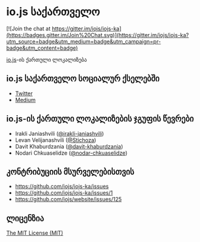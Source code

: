 # io.js საქართველო

[![Join the chat at https://gitter.im/iojs/iojs-ka](https://badges.gitter.im/Join%20Chat.svg)](https://gitter.im/iojs/iojs-ka?utm_source=badge&utm_medium=badge&utm_campaign=pr-badge&utm_content=badge)

[io.js](https://iojs.org/)-ის ქართული ლოკალიზება

## io.js საქართველო სოციალურ ქსელებში

- [Twitter](http://twitter.com/iojs_ka)
- [Medium](https://medium.com/@iojs_ka)

## io.js-ის ქართული ლოკალიზების ჯგუფის წევრები

- Irakli Janiashvili ([@irakli-janiashvili](https://github.com/irakli-janiashvili))
- Levan Velijanashvili ([@Stichoza](https://github.com/Stichoza))
- Davit Khaburdzania ([@davit-khaburdzania](https://github.com/davit-khaburdzania))
- Nodari Chkuaselidze ([@nodar-chkuaselidze](https://github.com/nodar-chkuaselidze))

## კონტრიბუციის მსურველებისთვის

- https://github.com/iojs/iojs-ka/issues
- https://github.com/iojs/iojs-ka/issues/1
- https://github.com/iojs/website/issues/125

## ლიცენზია
[The MIT License (MIT)](/LICENSE)
